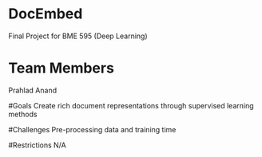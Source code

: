 # DocEmbed
Final Project for BME 595 (Deep Learning)

# Team Members
Prahlad Anand

#Goals
Create rich document representations through supervised learning methods

#Challenges
Pre-processing data and training time

#Restrictions
N/A

